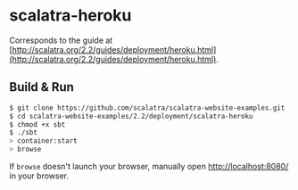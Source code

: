 # scalatra-heroku #

Corresponds to the guide at [http://scalatra.org/2.2/guides/deployment/heroku.html](http://scalatra.org/2.2/guides/deployment/heroku.html).

## Build & Run ##

```sh
$ git clone https://github.com/scalatra/scalatra-website-examples.git
$ cd scalatra-website-examples/2.2/deployment/scalatra-heroku
$ chmod +x sbt
$ ./sbt
> container:start
> browse
```

If `browse` doesn't launch your browser, manually open [http://localhost:8080/](http://localhost:8080/) in your browser.
